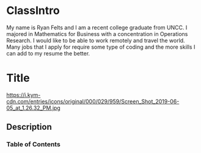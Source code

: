 # ClassIntro
My name is Ryan Felts and I am a recent college graduate from UNCC. I majored in Mathematics for Business with a concentration in Operations Research.
I would like to be able to work remotely and travel the world.
Many jobs that I apply for require some type of coding and the more skills I can add to my resume the better.

# Title
<https://i.kym-cdn.com/entries/icons/original/000/029/959/Screen_Shot_2019-06-05_at_1.26.32_PM.jpg>
## Description
### Table of Contents


